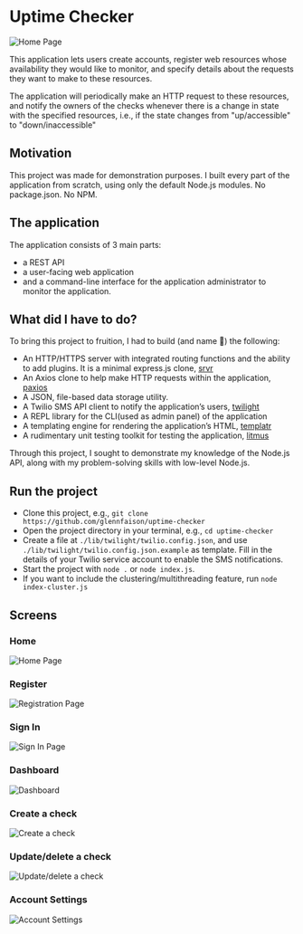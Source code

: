 # Uptime Checker

![Home Page](./public/screenshots/landing_page.jpg)

This application lets users create accounts, register web resources whose availability they would like to monitor, and specify details about the requests they want to make to these resources.

The application will periodically make an HTTP request to these resources, and notify the owners of the checks whenever there is a change in state with the specified resources, i.e., if the state changes from "up/accessible" to "down/inaccessible"

## Motivation

This project was made for demonstration purposes. I built every part of the application from scratch, using only the default Node.js modules. No package.json. No NPM.

## The application

The application consists of 3 main parts:
- a REST API
- a user-facing web application
- and a command-line interface for the application administrator to monitor the application.

## What did I have to do?

To bring this project to fruition, I had to build (and name 🤣) the following:
- An HTTP/HTTPS server with integrated routing functions and the ability to add plugins. It is a minimal express.js clone, [srvr](./lib/srvr)
- An Axios clone to help make HTTP requests within the application, [paxios](./lib/paxios)
- A JSON, file-based data storage utility.
- A Twilio SMS API client to notify the application’s users, [twilight](./lib/twilight)
- A REPL library for the CLI(used as admin panel) of the application
- A templating engine for rendering the application’s HTML, [templatr](./lib/templatr)
- A rudimentary unit testing toolkit for testing the application, [litmus](./lib/litmus)

Through this project, I sought to demonstrate my knowledge of the Node.js API, along with my problem-solving skills with low-level Node.js.

## Run the project

- Clone this project, e.g., `git clone https://github.com/glennfaison/uptime-checker`
- Open the project directory in your terminal, e.g., `cd uptime-checker`
- Create a file at `./lib/twilight/twilio.config.json`, and use `./lib/twilight/twilio.config.json.example` as template. Fill in the details of your Twilio service account to enable the SMS notifications.
- Start the project with `node .` or `node index.js`.
- If you want to include the clustering/multithreading feature, run `node index-cluster.js`

## Screens

### Home
![Home Page](./public/screenshots/landing_page.jpg)

### Register
![Registration Page](./public/screenshots/registration_page.png)

### Sign In
![Sign In Page](./public/screenshots/login_page.jpg)

### Dashboard
![Dashboard](./public/screenshots/dashboard.jpg)

### Create a check
![Create a check](./public/screenshots/create_check.png)

### Update/delete a check
![Update/delete a check](./public/screenshots/update_or_delete_check.png)

### Account Settings
![Account Settings](./public/screenshots/account_settings.png)